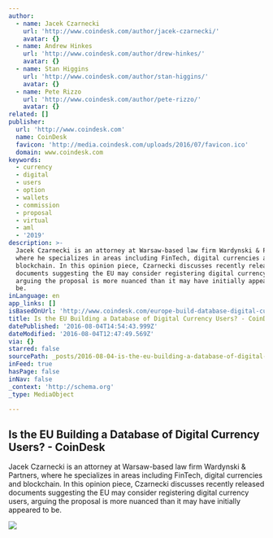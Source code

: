 ```yaml
---
author:
  - name: Jacek Czarnecki
    url: 'http://www.coindesk.com/author/jacek-czarnecki/'
    avatar: {}
  - name: Andrew Hinkes
    url: 'http://www.coindesk.com/author/drew-hinkes/'
    avatar: {}
  - name: Stan Higgins
    url: 'http://www.coindesk.com/author/stan-higgins/'
    avatar: {}
  - name: Pete Rizzo
    url: 'http://www.coindesk.com/author/pete-rizzo/'
    avatar: {}
related: []
publisher:
  url: 'http://www.coindesk.com'
  name: CoinDesk
  favicon: 'http://media.coindesk.com/uploads/2016/07/favicon.ico'
  domain: www.coindesk.com
keywords:
  - currency
  - digital
  - users
  - option
  - wallets
  - commission
  - proposal
  - virtual
  - aml
  - '2019'
description: >-
  Jacek Czarnecki is an attorney at Warsaw-based law firm Wardynski & Partners,
  where he specializes in areas including FinTech, digital currencies and
  blockchain. In this opinion piece, Czarnecki discusses recently released
  documents suggesting the EU may consider registering digital currency users,
  arguing the proposal is more nuanced than it may have initially appeared to
  be.
inLanguage: en
app_links: []
isBasedOnUrl: 'http://www.coindesk.com/europe-build-database-digital-currency-users/'
title: Is the EU Building a Database of Digital Currency Users? - CoinDesk
datePublished: '2016-08-04T14:54:43.999Z'
dateModified: '2016-08-04T12:47:49.569Z'
via: {}
starred: false
sourcePath: _posts/2016-08-04-is-the-eu-building-a-database-of-digital-currency-users-c.md
inFeed: true
hasPage: false
inNav: false
_context: 'http://schema.org'
_type: MediaObject

---
```

<article style=""><h1>Is the EU Building a Database of Digital Currency Users? - CoinDesk</h1><p>Jacek Czarnecki is an attorney at Warsaw-based law firm Wardynski &amp; Partners, where he specializes in areas including FinTech, digital currencies and blockchain. In this opinion piece, Czarnecki discusses recently released documents suggesting the EU may consider registering digital currency users, arguing the proposal is more nuanced than it may have initially appeared to be.</p><img src="https://media.coindesk.com/uploads/2016/08/dark-servers-e1470310883615.jpg" /></article>